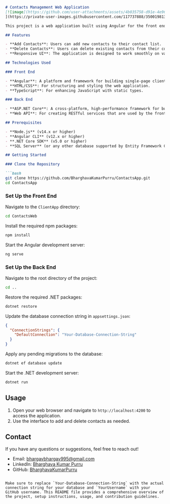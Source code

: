 ```markdown
# Contacts Management Web Application
[![image](https://github.com/user-attachments/assets/4b035758-d91e-4e96-8110-62de58c9064c)
](https://private-user-images.githubusercontent.com/117737888/350019813-4b035758-d91e-4e96-8110-62de58c9064c.png?jwt=eyJhbGciOiJIUzI1NiIsInR5cCI6IkpXVCJ9.eyJpc3MiOiJnaXRodWIuY29tIiwiYXVkIjoicmF3LmdpdGh1YnVzZXJjb250ZW50LmNvbSIsImtleSI6ImtleTUiLCJleHAiOjE3MjEzMTU2MjUsIm5iZiI6MTcyMTMxNTMyNSwicGF0aCI6Ii8xMTc3Mzc4ODgvMzUwMDE5ODEzLTRiMDM1NzU4LWQ5MWUtNGU5Ni04MTEwLTYyZGU1OGM5MDY0Yy5wbmc_WC1BbXotQWxnb3JpdGhtPUFXUzQtSE1BQy1TSEEyNTYmWC1BbXotQ3JlZGVudGlhbD1BS0lBVkNPRFlMU0E1M1BRSzRaQSUyRjIwMjQwNzE4JTJGdXMtZWFzdC0xJTJGczMlMkZhd3M0X3JlcXVlc3QmWC1BbXotRGF0ZT0yMDI0MDcxOFQxNTA4NDVaJlgtQW16LUV4cGlyZXM9MzAwJlgtQW16LVNpZ25hdHVyZT03MjhlNTVkMTgyYTE5ZjJjODljOTdiZjE0ZDRhMDc0NzE2ODU3ZDk5MzE2MGEzZTk0YmZjNzlhYjM4YTQ5ZDdhJlgtQW16LVNpZ25lZEhlYWRlcnM9aG9zdCZhY3Rvcl9pZD0wJmtleV9pZD0wJnJlcG9faWQ9MCJ9.8k1gYbvlrsPv7DJhMURrSKbWHD0UnQJV1KDUnVQ7VZw)

This project is a web application built using Angular for the front end and ASP.NET Core for the back end. The application allows users to efficiently manage their contacts by adding and deleting them through a seamless interface using Web APIs.

## Features

- **Add Contacts**: Users can add new contacts to their contact list.
- **Delete Contacts**: Users can delete existing contacts from their contact list.
- **Responsive UI**: The application is designed to work smoothly on various devices and screen sizes.

## Technologies Used

### Front End

- **Angular**: A platform and framework for building single-page client applications using HTML and TypeScript.
- **HTML/CSS**: For structuring and styling the web application.
- **TypeScript**: For enhancing JavaScript with static types.

### Back End

- **ASP.NET Core**: A cross-platform, high-performance framework for building modern, cloud-based, internet-connected applications.
- **Web API**: For creating RESTful services that are used by the front end to manage contacts.

## Prerequisites

- **Node.js** (v14.x or higher)
- **Angular CLI** (v12.x or higher)
- **.NET Core SDK** (v5.0 or higher)
- **SQL Server** (or any other database supported by Entity Framework Core)

## Getting Started

### Clone the Repository

```bash
git clone https://github.com/BharghavaKumarPurru/ContactsApp.git
cd ContactsApp
```

### Set Up the Front End

Navigate to the `ClientApp` directory:

```bash
cd ContactsWeb
```

Install the required npm packages:

```bash
npm install
```

Start the Angular development server:

```bash
ng serve
```

### Set Up the Back End

Navigate to the root directory of the project:

```bash
cd ..
```

Restore the required .NET packages:

```bash
dotnet restore
```

Update the database connection string in `appsettings.json`:

```json
{
  "ConnectionStrings": {
    "DefaultConnection": "Your-Database-Connection-String"
  }
}
```

Apply any pending migrations to the database:

```bash
dotnet ef database update
```

Start the .NET development server:

```bash
dotnet run
```

## Usage

1. Open your web browser and navigate to `http://localhost:4200` to access the application.
2. Use the interface to add and delete contacts as needed.


## Contact

If you have any questions or suggestions, feel free to reach out!

- Email: [bhargavbhargav995@gmail.com](mailto:bhargavbhargav995@gmail.com)
- LinkedIn: [Bharghava Kumar Purru](https://www.linkedin.com/in/bharghavakumarpurru)
- GitHub: [BharghavaKumarPurru](https://github.com/BharghavaKumarPurru)
```

Make sure to replace `Your-Database-Connection-String` with the actual connection string for your database and `YourUsername` with your GitHub username. This README file provides a comprehensive overview of the project, setup instructions, usage, and contribution guidelines.
